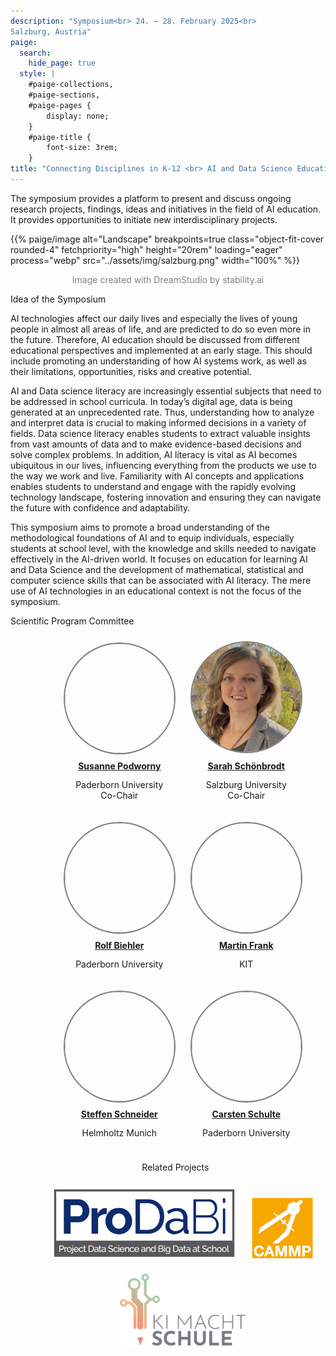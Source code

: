 ```yaml
---
description: "Symposium<br> 24. – 28. February 2025<br>
Salzburg, Austria"
paige:
  search:
    hide_page: true
  style: |
    #paige-collections,
    #paige-sections,
    #paige-pages {
        display: none;
    }
    #paige-title {
        font-size: 3rem;
    }
title: "Connecting Disciplines in K-12 <br> AI and Data Science Education"  
---
```


<div class="container-fluid">
    <div class="justify-content-center row">
        <div class="col col-auto col-lg-10 px-0">
            <p class="lead text-center">The symposium provides a platform to present and discuss ongoing research projects, findings, ideas and initiatives in the field of AI  education. It  provides opportunities to initiate new interdisciplinary projects.</p>
        </div>
    </div>
</div>

<p>{{% paige/image alt="Landscape" breakpoints=true class="object-fit-cover rounded-4" fetchpriority="high" height="20rem" loading="eager" process="webp" src="../assets/img/salzburg.png" width="100%" %}}
  <center><p style="color:#808080">Image created with DreamStudio by stability.ai</p></center> 
</p>

<!-- Idea-->

<p class="display-5 fw-bold h2 text-center">Idea of the Symposium</p>



<div>
<p>AI technologies affect our daily lives and especially the lives of young people in almost all areas of life, and are predicted to do so even more in the future. Therefore, AI education should be discussed from different educational perspectives and implemented at an early stage. This should include promoting an understanding of how AI systems work, as well as their limitations, opportunities, risks and creative potential.
</p>
<p>AI and Data science literacy are increasingly essential subjects that need to be addressed  in school curricula. In today’s digital age, data is being generated at an unprecedented rate. Thus, understanding how to analyze and interpret data is crucial to making  informed decisions in a variety of  fields. Data science literacy enables students to extract valuable insights from vast amounts of data and to make evidence-based decisions and solve complex problems. In addition, AI literacy is vital as AI becomes ubiquitous in our lives, influencing everything from the products we use to the way we work and live. Familiarity with AI concepts and applications enables students to understand and engage with the rapidly evolving technology landscape, fostering innovation and ensuring they can navigate the future with confidence and adaptability.  
</p>
<p>
This symposium aims to promote a broad understanding of the methodological foundations of AI and to equip individuals, especially students at school level, with the knowledge and skills needed to navigate effectively in the AI-driven world. It focuses on education for  learning AI and Data Science and the development of mathematical, statistical and computer science skills that can be associated with AI literacy. The mere use of AI technologies in an educational context is not the focus of the symposium.
</p>
<p>
</p>
</div>

<!-- Scientific Committee -->

<p class="display-5 fw-bold h2 text-center">Scientific Program Committee</p>
 

<div style="width: 100%; text-align: center;">
  <ul>
    <div style="width: 100%; text-align: center;">
  <ul>
    <div style="margin: 10px; display: inline-block;">
      <a href="https://www.uni-paderborn.de/en/person/30619"><img src="/img/susanne.png" style="border: 2px solid gray; width: 175px; height: 175px; background-size: cover; border-radius: 50%;"></a>
      <span style="display: block; padding: 5%; text-align: center;"><a href="https://www.uni-paderborn.de/en/person/30619"><b>Susanne Podworny</b></a></span>
      <span style="display: block; margin-top: -10px; text-align: center;"><p>Paderborn University</br>Co-Chair</p></span>
    </div>
    <div style="margin: 10px; display: inline-block;">
      <a href="https://schoenbrodt.info/en"><img src="./img/sarah.jpg" style="border: 2px solid gray; width: 175px; height: 175px; background-size: cover; border-radius: 50%;"></a>
      <span style="display: block; padding: 5%; text-align: center;"><a href="https://schoenbrodt.info/en"><b>Sarah Schönbrodt</b></a></span>
      <span style="display: block; margin-top: -10px; text-align: center;"><p>Salzburg University</br>Co-Chair</p></span>
    </div>
    <!-- Add a line break -->
    <div style="clear:both;"></div>
    <div style="margin: 10px; display: inline-block;">
      <a href="https://www.uni-paderborn.de/person/16274"><img src="/img/rolf2.jpg" style="border: 2px solid gray; width: 175px; height: 175px; background-size: cover; border-radius: 50%;"></a>
      <span style="display: block; padding: 5%; text-align: center;"><a href="https://www.uni-paderborn.de/person/16274"><b>Rolf Biehler</b></a></span>
      <span style="display: block; margin-top: -10px; text-align: center;"><p>Paderborn University</br></p></span>
    </div>
    <div style="margin: 10px; display: inline-block;">
      <a href="https://www.scc.kit.edu/personen/martin.frank.php"><img src="/img/martin.jpg" style="border: 2px solid gray; width: 175px; height: 175px; background-size: cover; border-radius: 50%;"></a>
      <span style="display: block; padding: 5%; text-align: center;"><a href="https://www.scc.kit.edu/personen/martin.frank.php"><b>Martin Frank</b></a></span>
      <span style="display: block; margin-top: -10px; text-align: center;"><p>KIT</p></span>
    </div>
    <div style="margin: 10px; display: inline-block;">
      <a href="https://stes.io"><img src="/img/steffen.jpeg" style="border: 2px solid gray; width: 175px; height: 175px; background-size: cover; border-radius: 50%;"></a>
      <span style="display: block; padding: 5%; text-align: center;"><a href="https://stes.io"><b>Steffen Schneider</b></a></span>
      <span style="display: block; margin-top: -10px; text-align: center;"><p>Helmholtz Munich</p></span>
    </div>
    <div style="margin: 10px; display: inline-block;">
      <a href="https://www.uni-paderborn.de/person/60311"><img src="/img/Carsten.png" style="border: 2px solid gray; width: 175px; height: 175px; background-size: cover; border-radius: 50%;"></a>
      <span style="display: block; padding: 5%; text-align: center;"><a href="https://www.uni-paderborn.de/person/60311"><b>Carsten Schulte</b></a></span>
      <span style="display: block; margin-top: -10px; text-align: center;"><p>Paderborn University</p></span>
    </div>
  </ul>
</div>


<!-- Add a line break -->
<div style="clear:both;"></div>

<p class="display-5 fw-bold h2 text-center">Related Projects</p>
<spacer type=vertical size=1000>
 <div style="width: 100%; text-align: center;">
  <ul>
    <div style="margin: 10px; display: inline-block;">
      <a href="https://www.prodabi.de/en/"><img src="./img/prodabi2.jpg" style="height: 115px; background-size: cover; border-radius: 1%;"></a>
    </div>
    <div style="margin: 10px; display: inline-block;">
      <a href="https://www.cammp.online"><img src="./img/cammp.png" style="height: 100px; background-size: cover; border-radius: 1%;"></a>
    </div>
    <div style="margin: 10px; display: inline-block;">
      <a href="https://ki-macht-schule.de/"><img src="./img/kims2.svg" style="height: 115px; background-size: cover; border-radius: 1%;"></a>
    </div>
  </ul>
</div>
